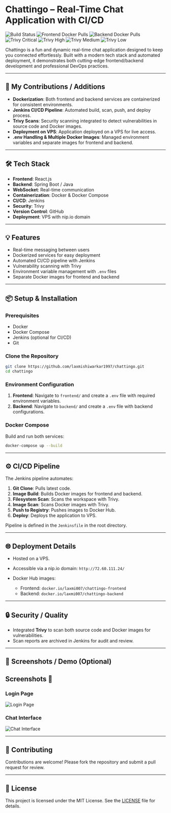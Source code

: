 # Chattingo – Real-Time Chat Application with CI/CD

![Build Status](https://img.shields.io/jenkins/build?jobUrl=http://jenkins.72.60.111.24.nip.io/job/chattingo-pipeline)
![Frontend Docker Pulls](https://img.shields.io/docker/pulls/laxmi007/chattingo-frontend)
![Backend Docker Pulls](https://img.shields.io/docker/pulls/laxmi007/chattingo-backend)
![Trivy Critical](https://img.shields.io/badge/Trivy-Critical%200-red)
![Trivy High](https://img.shields.io/badge/Trivy-High%200-orange)
![Trivy Medium](https://img.shields.io/badge/Trivy-Medium%200-yellow)
![Trivy Low](https://img.shields.io/badge/Trivy-Low%200-blue)


Chattingo is a fun and dynamic real-time chat application designed to keep you connected effortlessly. Built with a modern tech stack and automated deployment, it demonstrates both cutting-edge frontend/backend development and professional DevOps practices.

---

## 🚀 My Contributions / Additions

* **Dockerization**: Both frontend and backend services are containerized for consistent environments.
* **Jenkins CI/CD Pipeline**: Automated build, scan, push, and deploy process.
* **Trivy Scans**: Security scanning integrated to detect vulnerabilities in source code and Docker images.
* **Deployment on VPS**: Application deployed on a VPS for live access.
* **.env Handling & Multiple Docker Images**: Managed environment variables and separate images for frontend and backend.

---

## 🛠️ Tech Stack

* **Frontend**: React.js
* **Backend**: Spring Boot / Java
* **WebSocket**: Real-time communication
* **Containerization**: Docker & Docker Compose
* **CI/CD**: Jenkins
* **Security**: Trivy
* **Version Control**: GitHub
* **Deployment**: VPS with nip.io domain

---

## 💡 Features

* Real-time messaging between users
* Dockerized services for easy deployment
* Automated CI/CD pipeline with Jenkins
* Vulnerability scanning with Trivy
* Environment variable management with `.env` files
* Separate Docker images for frontend and backend

---

## 📦 Setup & Installation

### Prerequisites

* Docker
* Docker Compose
* Jenkins (optional for CI/CD)
* Git

### Clone the Repository

```bash
git clone https://github.com/laxmishiwarkar1997/chattingo.git
cd chattingo
```

### Environment Configuration

1. **Frontend**: Navigate to `frontend/` and create a `.env` file with required environment variables.
2. **Backend**: Navigate to `backend/` and create a `.env` file with backend configurations.

### Docker Compose

Build and run both services:

```bash
docker-compose up --build
```

---

## ⚙️ CI/CD Pipeline

The Jenkins pipeline automates:

1. **Git Clone**: Pulls latest code.
2. **Image Build**: Builds Docker images for frontend and backend.
3. **Filesystem Scan**: Scans the workspace with Trivy.
4. **Image Scan**: Scans Docker images with Trivy.
5. **Push to Registry**: Pushes images to Docker Hub.
6. **Deploy**: Deploys the application to VPS.

Pipeline is defined in the `Jenkinsfile` in the root directory.

---

## 🌐 Deployment Details

* Hosted on a VPS.
* Accessible via a nip.io domain: `http://72.60.111.24/`
* Docker Hub images:

  * Frontend: `docker.io/laxmi007/chattingo-frontend`
  * Backend: `docker.io/laxmi007/chattingo-backend`

---

## 🔒 Security / Quality

* Integrated **Trivy** to scan both source code and Docker images for vulnerabilities.
* Scan reports are archived in Jenkins for audit and review.

---

## 📸 Screenshots / Demo (Optional)

## Screenshots 📸

### Login Page
![Login Page](https://raw.githubusercontent.com/laxmishiwarkar1997/chattingo/main/login.png)

### Chat Interface
![Chat Interface](https://raw.githubusercontent.com/laxmishiwarkar1997/chattingo/main/chat.png)


---

## 🤝 Contributing

Contributions are welcome! Please fork the repository and submit a pull request for review.

---

## 📄 License

This project is licensed under the MIT License. See the [LICENSE](LICENSE) file for details.
